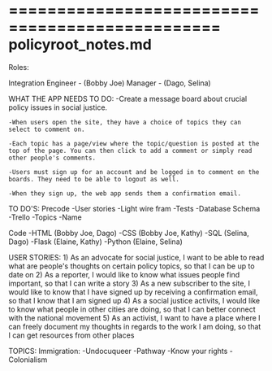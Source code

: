 ================================================
policyroot_notes.md
================================================

Roles:

Integration Engineer - (Bobby Joe)
Manager - (Dago, Selina)



WHAT THE APP NEEDS TO DO:
	-Create a message board about crucial policy issues in social justice.

	-When users open the site, they have a choice of topics they can select to comment on.

	-Each topic has a page/view where the topic/question is posted at the top of the page. You can then click to add a comment or simply read other people's comments.

	-Users must sign up for an account and be logged in to comment on the boards. They need to be able to logout as well.

	-When they sign up, the web app sends them a confirmation email.





TO DO'S:
Precode
	-User stories
	-Light wire fram
	-Tests
	-Database Schema
	-Trello
	-Topics
	-Name

Code
	-HTML (Bobby Joe, Dago)
	-CSS  (Bobby Joe, Kathy)
	-SQL  (Selina, Dago)
	-Flask  (Elaine, Kathy)
	-Python  (Elaine, Selina)




USER STORIES:
	1) As an advocate for social justice, I want to be able to read what are people's thoughts on certain policy topics, so that I can be up to date on 
	2) As a reporter, I would like to know what issues people find important, so that I can write a story
	3) As a new subscriber to the site, I would like to know that I have signed up by receiving a confirmation email, so that I know that I am signed up
	4) As a social justice activits, I would like to know what people in other cities are doing, so that I can better connect with the national movement
	5) As an activist, I want to have a place where I can freely document my thoughts in regards to the work I am doing, so that I can get resources from other places


TOPICS:
	Immigration:
		-Undocuqueer
		-Pathway
		-Know your rights
		-Colonialism